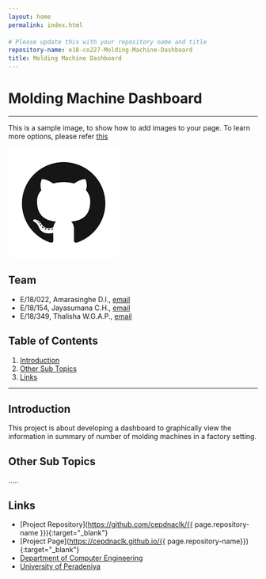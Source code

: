 ```yaml
---
layout: home
permalink: index.html

# Please update this with your repository name and title
repository-name: e18-co227-Molding-Machine-Dashboard
title: Molding Machine Dashboard
---
```


[comment]: # "This is the standard layout for the project, but you can clean this and use your own template"

# Molding Machine Dashboard

---

This is a sample image, to show how to add images to your page. To learn more options, please refer [this](https://projects.ce.pdn.ac.lk/docs/faq/how-to-add-an-image/)

![Sample Image](./images/sample.png)


## Team
-  E/18/022, Amarasinghe D.I., [email](mailto:e18022@eng.pdn.ac.lk)
-  E/18/154, Jayasumana C.H., [email](mailto:e18154@eng.pdn.ac.lk)
-  E/18/349, Thalisha W.G.A.P., [email](mailto:e18349@eng.pdn.ac.lk)

## Table of Contents
1. [Introduction](#introduction)
2. [Other Sub Topics](#other-sub-topics)
3. [Links](#links)

---

## Introduction

This project is about developing a dashboard to graphically view the information in summary of number of molding machines in a factory setting.

## Other Sub Topics

.....

## Links

- [Project Repository](https://github.com/cepdnaclk/{{ page.repository-name }}){:target="_blank"}
- [Project Page](https://cepdnaclk.github.io/{{ page.repository-name}}){:target="_blank"}
- [Department of Computer Engineering](http://www.ce.pdn.ac.lk/)
- [University of Peradeniya](https://eng.pdn.ac.lk/)


[//]: # (Please refer this to learn more about Markdown syntax)
[//]: # (https://github.com/adam-p/markdown-here/wiki/Markdown-Cheatsheet)
